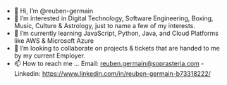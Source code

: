 - 👋 Hi, I’m @reuben-germain
- 👀 I’m interested in Digital Technology, Software Engineering, Boxing, Music, Culture & Astrology, just to name a few of my interests.
- 🌱 I’m currently learning JavaScript, Python, Java, and Cloud Platforms like AWS & Microsoft Azure
- 💞️ I’m looking to collaborate on projects & tickets that are handed to me by my current Employer.
- 📫 How to reach me ... Email: reuben.germain@soprasteria.com - Linkedin: https://www.linkedin.com/in/reuben-germain-b73318222/

<!---
reuben-germain/reuben-germain is a ✨ special ✨ repository because its `README.md` (this file) appears on your GitHub profile.
You can click the Preview link to take a look at your changes.
--->
